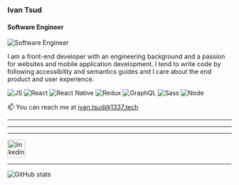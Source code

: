 
### Ivan Tsud
#### Software Engineer
![Software Engineer](https://1337-open-source.vercel.app/images/generator/Logotype-dark.svg)


I am a front-end developer with an engineering background and a passion for websites and mobile application development. I tend to write code by following accessibility and semantics guides and I care about the end product and user experience.

![JS](https://img.shields.io/badge/-JS-05e273)	![React](https://img.shields.io/badge/-React-05e273)	![React Native](https://img.shields.io/badge/-React%20Native-05e273)	![Redux](https://img.shields.io/badge/-Redux-05e273)	![GraphQL](https://img.shields.io/badge/-GraphQL-05e273)	![Sass](https://img.shields.io/badge/-Sass-05e273)	![Node](https://img.shields.io/badge/-Node-05e273)

📫 You can reach me at ivan.tsud@1337.tech


---



---



  
  












---

  




[<img src=/images/generator/stackoverflow.svg alt='linkedin' height='40'>](https://stackoverflow.com/users/7379484/)





---



  
  

  
  
![GitHub stats](https://github-readme-stats.vercel.app/api?username=IvaTsu&show_icons=true&bg_color=0C0C91&text_color=05E273&title_color=05E273&border_color=05E273)
  
  

  
  

  
  

